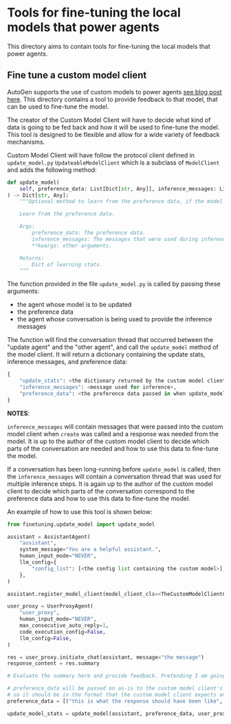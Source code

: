 # Tools for fine-tuning the local models that power agents

This directory aims to contain tools for fine-tuning the local models that power agents.

## Fine tune a custom model client

AutoGen supports the use of custom models to power agents [see blog post here](https://autogen-ai.github.io/autogen/blog/2024/01/26/Custom-Models). This directory contains a tool to provide feedback to that model, that can be used to fine-tune the model.

The creator of the Custom Model Client will have to decide what kind of data is going to be fed back and how it will be used to fine-tune the model. This tool is designed to be flexible and allow for a wide variety of feedback mechanisms.

Custom Model Client will have follow the protocol client defined in `update_model.py` `UpdateableModelClient` which is a subclass of `ModelClient` and adds the following method:

```python
def update_model(
    self, preference_data: List[Dict[str, Any]], inference_messages: List[Dict[str, Any]], **kwargs: Any
) -> Dict[str, Any]:
    """Optional method to learn from the preference data, if the model supports learning. Can be omitted.

    Learn from the preference data.

    Args:
        preference_data: The preference data.
        inference_messages: The messages that were used during inference between the agent that is being updated and another agent.
        **kwargs: other arguments.

    Returns:
        Dict of learning stats.
    """
```

The function provided in the file `update_model.py` is called by passing these arguments:

- the agent whose model is to be updated
- the preference data
- the agent whose conversation is being used to provide the inference messages

The function will find the conversation thread that occurred between the "update agent" and the "other agent", and call the `update_model` method of the model client. It will return a dictionary containing the update stats, inference messages, and preference data:

```python
{
    "update_stats": <the dictionary returned by the custom model client implementation>,
    "inference_messages": <message used for inference>,
    "preference_data": <the preference data passed in when update_model was called>
}
```

**NOTES**:

`inference_messages` will contain messages that were passed into the custom model client when `create` was called and a response was needed from the model. It is up to the author of the custom model client to decide which parts of the conversation are needed and how to use this data to fine-tune the model.

If a conversation has been long-running before `update_model` is called, then the `inference_messages` will contain a conversation thread that was used for multiple inference steps. It is again up to the author of the custom model client to decide which parts of the conversation correspond to the preference data and how to use this data to fine-tune the model.

An example of how to use this tool is shown below:

```python
from finetuning.update_model import update_model

assistant = AssistantAgent(
    "assistant",
    system_message="You are a helpful assistant.",
    human_input_mode="NEVER",
    llm_config={
        "config_list": [<the config list containing the custom model>],
    },
)

assistant.register_model_client(model_client_cls=<TheCustomModelClientClass>)

user_proxy = UserProxyAgent(
    "user_proxy",
    human_input_mode="NEVER",
    max_consecutive_auto_reply=1,
    code_execution_config=False,
    llm_config=False,
)

res = user_proxy.initiate_chat(assistant, message="the message")
response_content = res.summary

# Evaluate the summary here and provide feedback. Pretending I am going to perform DPO on the response.

# preference_data will be passed on as-is to the custom model client's update_model implementation
# so it should be in the format that the custom model client expects and is completely up to the author of the custom model client
preference_data = [("this is what the response should have been like", response_content)]

update_model_stats = update_model(assistant, preference_data, user_proxy)
```
